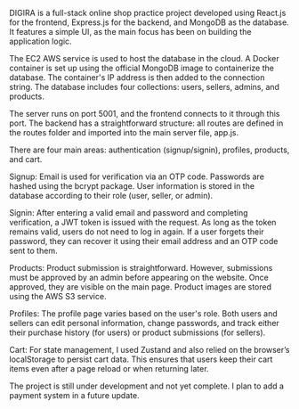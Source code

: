 DIGIRA is a full-stack online shop practice project developed using React.js for the frontend, Express.js for the backend, and MongoDB as the database. It features a simple UI, as the main focus has been on building the application logic.

The EC2 AWS service is used to host the database in the cloud. A Docker container is set up using the official MongoDB image to containerize the database. The container's IP address is then added to the connection string. The database includes four collections: users, sellers, admins, and products.

The server runs on port 5001, and the frontend connects to it through this port. The backend has a straightforward structure: all routes are defined in the routes folder and imported into the main server file, app.js.

There are four main areas: authentication (signup/signin), profiles, products, and cart.

Signup: Email is used for verification via an OTP code. Passwords are hashed using the bcrypt package. User information is stored in the database according to their role (user, seller, or admin).

Signin: After entering a valid email and password and completing verification, a JWT token is issued with the request. As long as the token remains valid, users do not need to log in again. If a user forgets their password, they can recover it using their email address and an OTP code sent to them.

Products: Product submission is straightforward. However, submissions must be approved by an admin before appearing on the website. Once approved, they are visible on the main page. Product images are stored using the AWS S3 service.

Profiles: The profile page varies based on the user's role. Both users and sellers can edit personal information, change passwords, and track either their purchase history (for users) or product submissions (for sellers).

Cart: For state management, I used Zustand and also relied on the browser’s localStorage to persist cart data. This ensures that users keep their cart items even after a page reload or when returning later.

The project is still under development and not yet complete. I plan to add a payment system in a future update.
